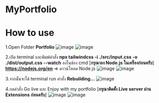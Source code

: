 # MyPortfolio
# How to use
1.Open Folder **Portfolio**
![image](https://github.com/TanonchaiSrikawe/MyPortfolio/assets/141351306/12dfa1ae-ce0d-4e09-b50c-b4083c840548)
![image](https://github.com/TanonchaiSrikawe/MyPortfolio/assets/141351306/8497a695-88b3-40a2-a072-c401ad308a0d)

2.เปิด terminal และพิมพ์คำสั่ง **npx tailwindcss -i ./src/input.css -o ./dist/output.css --watch** ลงในช่อง cmd [**กรุณาลง Node.js ในเครื่องก่อนครับ**]
**https://nodejs.org/en** => ดาวน์โหลด Node.js
![image](https://github.com/TanonchaiSrikawe/MyPortfolio/assets/141351306/9b46c28b-ff15-4a06-b46c-5195a1c1ebba)
![image](https://github.com/TanonchaiSrikawe/MyPortfolio/assets/141351306/43569b37-e2b0-4bd7-a2c4-b089d1f059e1)

3.จากนั้นจะได้ terminal run คำสั่ง **Rebuilding...**
![image](https://github.com/TanonchaiSrikawe/MyPortfolio/assets/141351306/5202f41e-ed1b-4663-994b-1d81b3a1617a)

4.กดคำสั่ง Go live และ Enjoy with my portfolio [**กรุณาติดตั้ง Live server ผ่าน Extensions ก่อนครับ**]
![image](https://github.com/TanonchaiSrikawe/MyPortfolio/assets/141351306/6db88b50-b19b-4347-aa5c-76b0c0f1c789)
![image](https://github.com/TanonchaiSrikawe/MyPortfolio/assets/141351306/78bc52d3-039f-45fc-a3ed-a15542f261b6)

